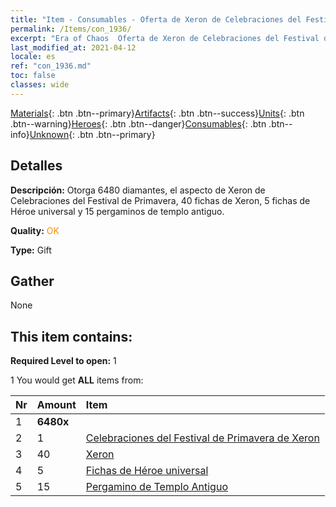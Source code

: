 ```yaml
---
title: "Item - Consumables - Oferta de Xeron de Celebraciones del Festival de Primavera"
permalink: /Items/con_1936/
excerpt: "Era of Chaos  Oferta de Xeron de Celebraciones del Festival de Primavera"
last_modified_at: 2021-04-12
locale: es
ref: "con_1936.md"
toc: false
classes: wide
---
```

 [Materials](/es/Items/){: .btn .btn--primary}[Artifacts](/es/Items/Artifacts/){: .btn .btn--success}[Units](/es/Items/Units/){: .btn .btn--warning}[Heroes](/es/Items/Heroes/){: .btn .btn--danger}[Consumables](/es/Items/Consumables/){: .btn .btn--info}[Unknown](/es/Items/Unknown/){: .btn .btn--primary}

## Detalles
 **Descripción:** Otorga 6480 diamantes, el aspecto de Xeron de Celebraciones del Festival de Primavera, 40 fichas de Xeron, 5 fichas de Héroe universal y 15 pergaminos de templo antiguo.

 **Quality:** <span style="color: #FF8C00">OK</span>

 **Type:** Gift

## Gather

  None

## This item contains:

 **Required Level to open:** 1

 1 You would get **ALL** items  from:

  | Nr | Amount |     Item    |
  |:---|:-------|:------------|
  | 1 |  **6480x** | <i class="fas fa-gem"/> |  | 
  | 2 | 1 | [Celebraciones del Festival de Primavera de Xeron](/es/Items/con_1063/) | 
  | 3 | 40 | [Xeron](/es/Items/her_383/) | 
  | 4 | 5 | [Fichas de Héroe universal](/es/Items/her_358/) | 
  | 5 | 15 | [Pergamino de Templo Antiguo](/es/Items/con_697/) | 
